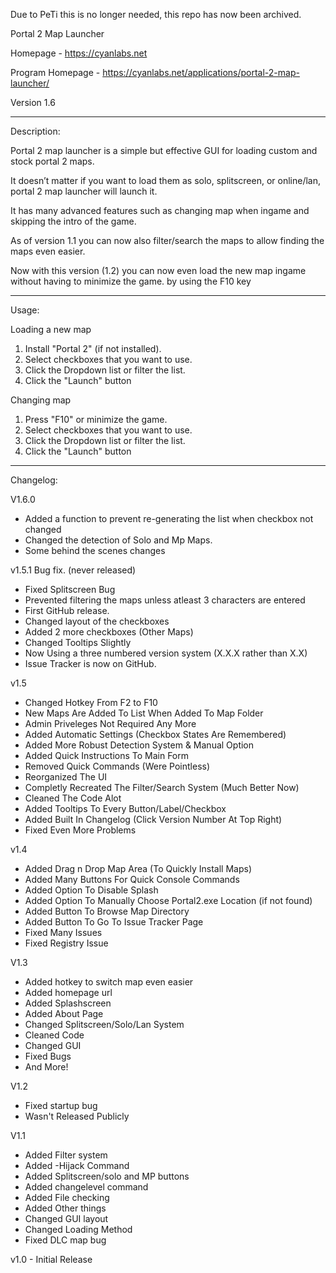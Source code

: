 Due to PeTi this is no longer needed, this repo has now been archived.

Portal 2 Map Launcher

Homepage - https://cyanlabs.net

Program Homepage - https://cyanlabs.net/applications/portal-2-map-launcher/

Version 1.6

---------------------------------------------------------------------------------------------------

Description:

Portal 2 map launcher is a simple but effective GUI for loading custom and stock portal 2 maps.

It doesn’t matter if you want to load them as solo, splitscreen, or online/lan, portal 2 map launcher will launch it.

It has many advanced features such as changing map when ingame and skipping the intro of the game.

As of version 1.1 you can now also filter/search the maps to allow finding the maps even easier. 

Now with this version (1.2) you can now even load the new map ingame without having to minimize the game. by using the F10 key

---------------------------------------------------------------------------------------------------

Usage:

Loading a new map

1. Install "Portal 2" (if not installed).
2. Select checkboxes that you want to use.
3. Click the Dropdown list or filter the list.
4. Click the "Launch" button

Changing map

1. Press "F10" or minimize the game.
2. Select checkboxes that you want to use.
3. Click the Dropdown list or filter the list.
4. Click the "Launch" button

---------------------------------------------------------------------------------------------------

Changelog:

V1.6.0

* Added a function to prevent re-generating the list when checkbox not changed
* Changed the detection of Solo and Mp Maps.
* Some behind the scenes changes

v1.5.1 Bug fix. (never released)

* Fixed Splitscreen Bug
* Prevented filtering the maps unless atleast 3 characters are entered
* First GitHub release.
* Changed layout of the checkboxes
* Added 2 more checkboxes (Other Maps)
* Changed Tooltips Slightly
* Now Using a three numbered version system (X.X.X rather than X.X)
* Issue Tracker is now on GitHub.

v1.5

* Changed Hotkey From F2 to F10
* New Maps Are Added To List When Added To Map Folder
* Admin Priveleges Not Required Any More
* Added Automatic Settings (Checkbox States Are Remembered)
* Added More Robust Detection System & Manual Option
* Added Quick Instructions To Main Form
* Removed Quick Commands (Were Pointless)
* Reorganized The UI
* Completly Recreated The Filter/Search System (Much Better Now)
* Cleaned The Code Alot
* Added Tooltips To Every Button/Label/Checkbox
* Added Built In Changelog (Click Version Number At Top Right)
* Fixed Even More Problems

v1.4

* Added Drag n Drop Map Area (To Quickly Install Maps)
* Added Many Buttons For Quick Console Commands
* Added Option To Disable Splash
* Added Option To Manually Choose Portal2.exe Location (if not found)
* Added Button To Browse Map Directory
* Added Button To Go To Issue Tracker Page
* Fixed Many Issues
* Fixed Registry Issue


V1.3

* Added hotkey to switch map even easier
* Added homepage url
* Added Splashscreen
* Added About Page
* Changed Splitscreen/Solo/Lan System
* Cleaned Code
* Changed GUI
* Fixed Bugs
* And More!

V1.2

* Fixed startup bug
* Wasn't Released Publicly

V1.1

* Added Filter system
* Added -Hijack Command
* Added Splitscreen/solo and MP buttons
* Added changelevel command
* Added File checking
* Added Other things
* Changed GUI layout
* Changed Loading Method
* Fixed DLC map bug

v1.0 - Initial Release
